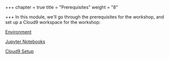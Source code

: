 +++
chapter = true
title = "Prerequisites"
weight = "8"

+++
In this module, we'll go through the prerequisites for the workshop, and set up a Cloud9 workspace for the workshop:

[Environment](https://sagemaker-workshop.netlify.app/prerequisites/prerequisites.html)

[Jupyter Notebooks](https://sagemaker-workshop.netlify.app/prerequisites/jupyter.html)

[Cloud9 Setup](https://sagemaker-workshop.netlify.app/prerequisites/cloud9.html)